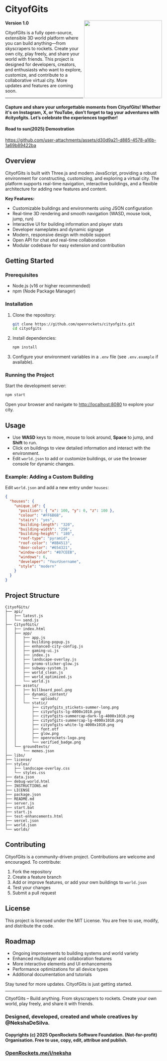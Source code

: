  # CityofGits

<img src= "https://i.ibb.co/bMs8HhR9/cityofgits-stickets-summer-long.png" width="250px" align="right">

**Version 1.0**

CityofGits is a fully open-source, extensible 3D world platform where you can build anything—from skyscrapers to rockets. Create your own city, play freely, and share your world with friends. This project is designed for developers, creators, and enthusiasts who want to explore, customize, and contribute to a collaborative virtual city. More updates and features are coming soon.

---
#### Capture and share your unforgettable moments from CityofGits! Whether it's on Instagram, X, or YouTube, don’t forget to tag your adventures with **#cityofgits**. Let’s celebrate the experiences together! 

#### Road to sun(2025) Demostration



https://github.com/user-attachments/assets/d30d9a21-d885-4578-a16b-1a69b89422ba





## Overview

CityofGits is built with Three.js and modern JavaScript, providing a robust environment for constructing, customizing, and exploring a virtual city. The platform supports real-time navigation, interactive buildings, and a flexible architecture for adding new features and content.

**Key Features:**

- Customizable buildings and environments using JSON configuration
- Real-time 3D rendering and smooth navigation (WASD, mouse look, jump, run)
- Interactive UI for building information and player stats
- Developer nameplates and dynamic signage
- Modern, responsive design with mobile support
- Open API for chat and real-time collaboration
- Modular codebase for easy extension and contribution

## Getting Started

### Prerequisites

- Node.js (v16 or higher recommended)
- npm (Node Package Manager)

### Installation

1. Clone the repository:
   ```bash
   git clone https://github.com/openrockets/cityofgits.git
   cd cityofgits
   ```
2. Install dependencies:
   ```bash
   npm install
   ```
3. Configure your environment variables in a `.env` file (see `.env.example` if available).

### Running the Project

Start the development server:

```bash
npm start
```

Open your browser and navigate to [http://localhost:8080](http://localhost:8080) to explore your city.

## Usage

- Use **WASD** keys to move, mouse to look around, **Space** to jump, and **Shift** to run.
- Click on buildings to view detailed information and interact with the environment.
- Edit `world.json` to add or customize buildings, or use the browser console for dynamic changes.

### Example: Adding a Custom Building

Edit `world.json` and add a new entry under `houses`:

```json
{
  "houses": {
    "unique_id": {
      "position": { "x": 100, "y": 0, "z": 100 },
      "colour": "#FF6B6B",
      "stairs": "yes",
      "building-length": "320",
      "building-width": "250",
      "building-height": "180",
      "roof-type": "pyramid",
      "roof-color": "#8B4513",
      "door-color": "#654321",
      "window-color": "#87CEEB",
      "windows": 6,
      "developer": "YourUsername",
      "style": "modern"
    }
  }
}
```

## Project Structure

```
CityofGits/
├── api/
│   ├── latest.js
│   └── send.js
├── CityofGits/
│   ├── index.html
│   ├── app/
│   │   ├── app.js
│   │   ├── building-popup.js
│   │   ├── enhanced-city-config.js
│   │   ├── gaming-ui.js
│   │   ├── index.js
│   │   ├── landscape-overlay.js
│   │   ├── promo-sticker-glow.js
│   │   ├── subway-system.js
│   │   ├── world_clean.js
│   │   ├── world_optimized.js
│   │   └── world.js
│   ├── assets/
│   │   ├── billboard_pool.png
│   │   ├── dynamic_content/
│   │   │   └── uploads/
│   │   └── static/
│   │       ├── cityofgits_stickets-summer-long.png
│   │       ├── cityofgits-lg-4000x1010.png
│   │       ├── cityofgits-summercap-dark-lg-4000x1010.png
│   │       ├── cityofgits-summercap-lg-4000x1010.png
│   │       ├── cityofgits-white-lg-4000x1010.png
│   │       ├── font.otf
│   │       ├── glow.png
│   │       ├── openrockets-logo.png
│   │       └── verified_badge.png
│   └── groundtexts/
│       └── memes.json
├── libs/
├── license/
├── styles/
│   ├── landscape-overlay.css
│   └── styles.css
├── data.json
├── debug-world.html
├── INSTRUCTIONS.md
├── LICENSE
├── package.json
├── README.md
├── server.js
├── start.bat
├── start.js
├── test-enhancements.html
├── vercel.json
├── world.json
└── worlds/
```

## Contributing

CityofGits is a community-driven project. Contributions are welcome and encouraged. To contribute:

1. Fork the repository
2. Create a feature branch
3. Add or improve features, or add your own buildings to `world.json`
4. Test your changes
5. Submit a pull request

## License

This project is licensed under the MIT License. You are free to use, modify, and distribute the code.

## Roadmap

- Ongoing improvements to building systems and world variety
- Enhanced multiplayer and collaboration features
- More interactive elements and UI enhancements
- Performance optimizations for all device types
- Additional documentation and tutorials

Stay tuned for more updates. CityofGits is just getting started.

---

CityofGits – Build anything. From skyscrapers to rockets. Create your own world, play freely, and share it with friends.

### Designed, developed, created and whole creatives by @NekshaDeSilva.
#### Copyrights (c) 2025 OpenRockets Software Foundation. (Not-for-profit) Organisation. Free to use, copy, edit, attribue and publish.
### [OpenRockets.me/i/neksha](http://OpenRockets.me/i/neksha)
